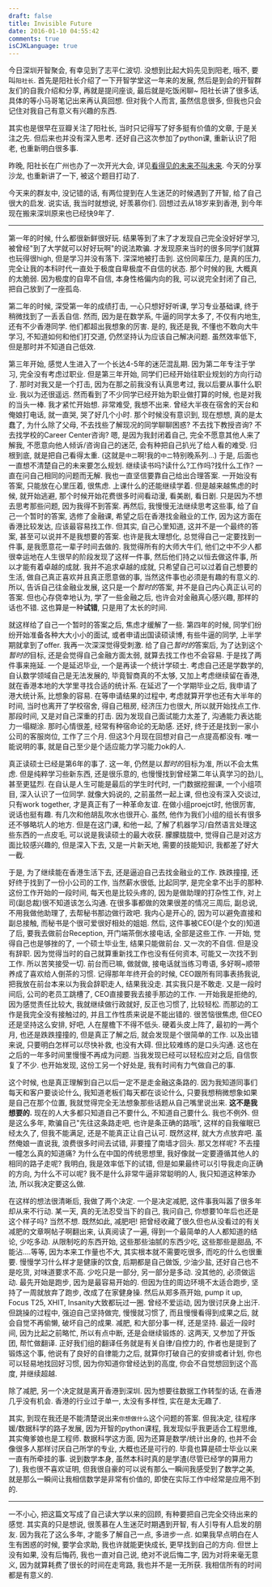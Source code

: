 ```yaml
---
draft: false
title: Invisible Future
date: 2016-01-10 04:55:42
comments: true
isCJKLanguage: true
---
```


今日深圳开智聚会, 有幸见到了志平仁波切. 没想到比起大妈先见到阳老, 哦不, 要叫`阳社长`.
首先是阳社长介绍了一下开智学堂这一年来的发展, 然后是到会的开智群友们的自我介绍和分享, 再就是提问座谈, 最后就是吃饭闲聊~
阳社长讲了很多话, 具体的等小马哥笔记出来再认真回想. 但对我个人而言, 虽然信息很多, 但我也只会记住对我自己有意义有兴趣的东西.

其实也是很早在豆瓣关注了阳社长, 当时只记得写了好多挺有价值的文章, 于是关注之先. 但后来也并没有深入思考.
还好自己这次参加了python课, 重新认识了阳老, 也重新明白很多事.

昨晚, 阳社长在广州也办了一次开光大会, 详见[看得见的未来不叫未来](http://mp.weixin.qq.com/s?__biz=MzA4ODM4ODQ3MQ==&mid=401728020&idx=1&sn=4ae343ebeb5c2d5af5c74668fefcb657#rd).
今天的分享沙龙, 也重新讲了一下, 被这个题目打动了.

今天来的群友中, 没记错的话, 有两位提到在人生迷茫的时候遇到了开智, 给了自己很大的启发.
说实话, 我当时就想说, 好羡慕你们.
回想过去从18岁来到香港, 到今年现在搬来深圳原来也已经快9年了.


---

第一年的时候, 什么都很新鲜很好玩. 结果等到了末了才发现自己完全没好好学习, 被曾经"到了大学就可以好好玩啊"的说法欺骗. 才发现原来当时的很多同学们就算也玩得很high, 但是学习并没有落下. 深深地被打击到.
这份同辈压力, 是真的压力, 完全让我的本科时代一直处于极度自卑极度不自信的状态. 那个时候的我, 大概真的太脆弱. 因为极度的自卑不自信, 本身性格偏内向的我, 可以说完全封闭了自己, 把自己放到了一座孤岛.

第二年的时候, 深受第一年的成绩打击, 一心只想好好听课, 学习专业基础课, 终于稍微找到了一丢丢自信. 然而, 因为是在数学系, 牛逼的同学太多了, 不仅有内地生, 还有不少香港同学. 他们都超出我想象的厉害.
是的, 我还是我, 不懂也不敢向大牛学习, 不知道如何和他们打交道, 仍然坚持认为应该自己解决问题. 虽然效率低下, 但是那时并不知道自己低效.

第三年开始, 感觉人生进入了一个长达4-5年的迷茫混乱期. 因为第二年专注于学习, 完全没有考虑过职业. 但是第三年开始, 同学们已经开始往职业规划的方向行动了.
那时对我又是一个打击, 因为在那之前我没有认真思考过, 我以后要从事什么职业. 我以为还很遥远. 然而看到了不少同学已经开始为职业做打算的时候, 也是对我的当头一棒. 我才紧忙开始想.
非常难受, 我想不出来. 曾经大半夜在宿舍的天台和俺娘打电话, 就一直哭, 哭了好几个小时. 那个时候没有意识到, 现在想想, 真的是太蠢了, 为什么除了父母, 不去找些了解现况的同学聊聊困惑? 不去找下教授咨询? 不去找学校的Career Center咨询?
嗯, 是因为我封闭着自己, 完全不愿意其他人来了解我, 不愿意向他人倾诉/咨询自己的迷茫, 会有种把自己扒光了给人看的难受. 归根到底, 就是把自己看得太重. (这就是`中二`啊!我的`中二`特别晚系列...)
于是, 后面也一直想不清楚自己的未来要怎么规划. 继续读书吗?读什么?工作吗?找什么工作? 一直在问自己相同的问题而无解. 我也一直坚信要靠自己给出合理答案.
一开始没有答案, 只能放在心里压着, 很焦虑. 上课什么的还能继续学着. 但是越来越焦虑的时候, 就开始逃避, 那个时候开始花费很多时间看动漫, 看美剧, 看日剧. 只是因为不想去思考那些问题, 因为我得不到答案.
再然后, 我慢慢无法继续思考这些事, 给了自己一个暂时的答案, 选修了金融课, 希望之后在香港找金融业的工作, 因为这方面在香港比较发达, 应该最容易找工作. 但其实, 自己心里知道, 这并不是一个最终的答案, 甚至可以说并不是我想要的答案.
也许是我太理想化, 总觉得自己一定要找到一件事, 是我愿意花一辈子时间去做的. 我觉得所有的大师大牛们, 他们之中不少人都很幸运地在人生很早的阶段发现了这样一件事, 然后他们持之以恒去做这件事, 所以才能有着卓越的成就.
我并不追求卓越的成就, 只希望自己可以过着自己想要的生活, 做自己真正喜欢并且真正愿意做的事, 当然这件事也必须是有趣的有意义的.
所以, 告诉自己往金融业发展, 这只是一个*暂时的*答案, 并不是自己内心真正认可的答案. 但也心存侥幸地认为, 学了一些金融之后, 也许会对金融真心感兴趣, 那样的话也不错. 这也算是一种**试错**, 只是用了太长的时间.

就这样给了自己一个暂时的答案之后, 焦虑才缓解了一些. 第四年的时候, 同学们纷纷开始准备各种大大小小的面试, 或者申请出国读硕读博, 有些牛逼的同学, 上半学期就拿到了offer. 我再一次深深觉得受刺激.
给了自己*暂时的*答案后, 为了达到这个*暂时的*目标, 还是会觉得自己金融方面太弱, 就算去找工作也不会容易. 于是找了两件事来拖延. 一个是延迟毕业, 一个是再读一个统计学硕士.
考虑自己还是学数学的, 自认数学领域自己是无法发展的, 毕竟智商真的不太够, 又加上考虑继续留在香港, 就在香港本地的大学里寻找合适的统计系.
在延迟了一个学期毕业之后, 我申请了港大统计系, 比想象的容易. 在等申请结果的过程中, 考虑就算开学也还有大半年的时间, 当时也离开了学校宿舍, 得自己租房, 经济压力也很大, 所以就开始找点工作.
那段时间, 又是对自己深重的打击. 因为发现自己面试能力太差了, 沟通能力表达能力一塌糊涂.
那时心情很差, 经常有种宿命论的无助感. 还好, 终于还是找到一家小公司的客服岗位, 工作了三个月. 但这3个月现在回想对自己一点提高都没有. 唯一能说明的事, 就是自己至少是个适应能力学习能力ok的人.

真正读硕士已经是第6年的事了. 这一年, 仍然是以*暂时的*目标为准, 所以不会太焦虑. 但是纯粹学习些新东西, 还是很乐意的, 也慢慢找到曾经第二年认真学习的劲儿, 甚至更猛烈.
在自认是人生可能是最后的学生时代时, 一门数据挖掘课, 一个小组项目, 深入认识了一位同学. 就像大妈说的, 之前虽然一起上课, 但也没有深入交谈过, 只有work together, 才是真正有了一种革命友谊. 在做小组proejct时, 他很厉害, 说话也挺有趣. 有几次和他胡乱吹水也很开心.
虽然, 他作为我们小组的组长有很多还不够略坑人的地方. 但是在这门课, 和他一起, 了解了机器学习/自然语言处理这些东西的一点皮毛, 可以说是我读硕士的最大收获.
朦朦胧胧中, 觉得自己是对这方面比较感兴趣的, 但是深入下去, 又是一片新天地, 需要的技能知识, 我都差了好大一截.

于是, 为了继续能在香港生活下去, 还是逼迫自己去找金融业的工作. 跌跌撞撞, 还好终于找到了一份小公司的工作, 当然薪水很低, 比起同学, 是完全拿不出手的那种.
这份工作开始的一段时间, 每天也是比较头疼的, 因为是做助理的打杂性工作, 对上司(副总裁)很不知道该怎么沟通.
在很多事都做的效果很差的情况三周后, 副总说, 不用我做他助理了, 去帮秘书那边做行政吧. 我内心是开心的, 因为可以避免直接和副总接触, 而秘书是个很可爱很好相处的姐姐. 然后, 这件事被CEO(是个女的)知道了后, 要我去做前台Reception, 开门端茶倒水接电话, 全部是这些工作.
一开始, 觉得自己也是够挫的了, 一个硕士毕业生, 结果只能做前台. 又一次的不自信. 但是没有辞职. 因为觉得当时的自己就算重新找工作也没有任何资本, 可能又一次找不到工作. 所以苦笑接受一切. 前台而已嘛, 做就做, 接电话就当练习粤语, 多好啊~顺带养成了喜欢给人倒茶的习惯.
记得那年年终开会的时候, CEO跟所有同事表扬我说, 把我放在前台本来以为我会辞职走人, 结果我没走. 其实我只是不敢走.
又是一段时间后, 公司的老员工跳槽了, CEO直接要我去接手那边的工作. 一开始我是拒绝的, 因为感觉责任比较大, 我就继续做行政就好, 反正也习惯了, 比较轻松. 而那边的工作是我完全没有接触过的, 并且工作性质来说是不能出错的. 很苦恼很焦虑, 但CEO还是坚持这么安排, 好吧, 人在屋檐下不得不低头.
硬着头皮上阵了, 最初的一两个月, 也还是跌跌撞撞的, 但是真正了解之后, 就会发现是个很简单的工作. 以及出错来说, 只要明白怎样可以尽快补救, 也没有大碍. 但比较难练的是口头沟通. 这也在之后的一年多时间里慢慢不再成为问题. 当我发现已经可以轻松应对之后, 自信恢复了不少. 也开始发现, 这份工另一个好处是, 我有时间有力气做自己的事.

这个时候, 也是真正理解到自己以后一定不是走金融这条路的. 因为我知道同事们每天和客户要谈论什么, 我知道老板们每天都在谈论什么, 只要我想稍微想象如果是自己在那个位置, 我就觉得完全无法想象那些话题从自己嘴里说出来. **这不是我想要的.**
现在的人大多都只知道自己不要什么, 不知道自己要什么. 我也不例外. 但是这么多年, 欺骗自己"先往这条路走吧, 也许是条正确的路哦", 这样的自我催眠已经太久了, 但我不能满足, 还是不能真正让自己认可. 既然这样, 就大方点放弃吧.
虽然俺娘一直说我, 浪费很多时间去试错, 非要撞了南墙才回头. 那又怎样呢? 不去撞一幢怎么真的知道痛? 为什么在中国的传统思想里, 我好像就一定要遵循其他人的相同的路子走呢? 我明白, 我是效率低下的试错, 但是如果最终可以引导我走向正确的方向, 为什么不可以呢? 我不是什么非常牛逼非常聪明的人, 我只知道这种笨办法, 所以我决定要这么做.

在这样的想法很清晰后, 我做了两个决定. 一个是决定减肥, 这件事我叫嚣了很多年却从来不行动. 某一天, 真的无法忍受当下的自己, 我问自己, 你想要10年后也还是这个样子吗? 当然不想. 既然如此, 减肥吧!
把曾经收藏了很久但也从没看过的有关减肥的文章啊帖子啊翻出来, 认真阅读了一遍, 得到一个最简单的人人都知道的结论, 少吃多动. 从限制吃的东西开始, 这些那些油腻的东西少吃, 这些那些是甜品, 不能沾....等等, 因为本来工作量也不大, 其实根本就不需要吃很多, 而吃的什么也很重要. 慢慢学习什么样才是健康的饮食, 后期都是自己做饭, 少油少盐, 还好自己也不是吃货, 对味道要求不高.
少吃只是一部分, 另一部分是多动. 没其他的, 必须做运动. 最先开始是跑步, 因为是最容易开始的. 但因为住的周边环境不太适合跑步, 坚持了一周就放弃了跑步, 改成了在家健身操. 然后从郑多燕开始, pump it up, Focus T25, XHIT, Insanity大致都玩过一圈. 曾经不爱运动, 因为很讨厌身上出汗. 但跳操的过程中, 强迫自己坚持做完, 慢慢就习惯了, 而且慢慢看得到成果之后, 就会自觉不再偷懒, 破坏自己的成果.
减肥, 和大部分事一样, 还是坚持. 最近一段时间, 因为比起之前略忙, 所以有点中断, 还是会继续锻炼的.
这两天, 又参加了开饭团, 帮忙做翻译. 正好我们组的翻译任务就是有关自律/自控力的, 作者也是提到了锻炼这个事, 他说有了良好的自律能力之后, 就算你打破自己的安排或者计划, 你也可以轻易地找回好习惯, 因为你知道你曾经达到的高度, 你会不自觉想回到这个高度, 并继续超越.

除了减肥, 另一个决定就是离开香港到深圳. 因为想要往数据工作转型的话, 在香港几乎没有机会. 香港的行业过于单一, 太没有多样性, 实在是太无趣了.

其实, 到现在我还是不能清楚说出来`你想做什么`这个问题的答案. 但我决定, 往程序媛/数据科学的路子发展, 因为开智的python课程, 我发现似乎我更适合工程思维, 其实俺爹娘也是工程师.
数据科学这方面, 因为还算是数学/统计出身的, 也并不会像很多人那样讨厌自己所学的专业, 大概也还是可行的. 毕竟也算是硕士毕业以来一直有所牵挂的事.
说到数学本身, 虽然本科时真的是学渣(尽管已经学的算用力了), 我也很不喜欢证明, 但我很自豪的可以说有那么一瞬间我感受到了数学之美, 就是那么一瞬间让我相信数学是非常有价值的, 即使在实际工作中经常是应用不到的.


---

一不小心, 把这篇文写成了自己读大学以来的回顾, 有种要把自己完全交待出来的感觉. 其实真的只是想说, 很羡慕在人生迷茫时期遇到开智, 有人引导有人启发的朋友. 因为我花了这么多年, 才能多了解自己一点, 多进步一点.
如果我早点明白在人生有困惑的时候, 要学会求助, 我也许就能更快成长, 更早找到自己的方向. 但世上没有如果, 没有后悔药, 我也一直对自己说, 绝对不说后悔二字, 因为对将来毫无意义, 因为就算耗费了很长的时间在走弯路, 我也并不是一无所获.
我相信所有的时间都是有意义的.
